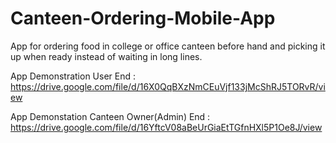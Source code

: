 # Canteen-Ordering-Mobile-App
App for ordering food in college or office canteen before hand and picking it up when ready instead of waiting in long lines.

App Demonstration User End : https://drive.google.com/file/d/16X0QqBXzNmCEuVjf133jMcShRJ5TORvR/view

App Demonstation Canteen Owner(Admin) End : https://drive.google.com/file/d/16YftcV08aBeUrGiaEtTGfnHXl5P1Oe8J/view
